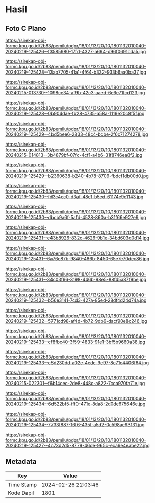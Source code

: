 # Hasil

## Foto C Plano

https://sirekap-obj-formc.kpu.go.id/2b83/pemilu/pdpr/18/01/13/20/10/1801132010040-20240219-125426--f3585980-17fd-4327-a694-d96f0691cda5.jpg

https://sirekap-obj-formc.kpu.go.id/2b83/pemilu/pdpr/18/01/13/20/10/1801132010040-20240219-125428--13ab7705-41a1-4f64-b332-933b6aa0ba37.jpg

https://sirekap-obj-formc.kpu.go.id/2b83/pemilu/pdpr/18/01/13/20/10/1801132010040-20240215-013730--1098ce34-af9b-42c3-aaed-6e6e71fcd123.jpg

https://sirekap-obj-formc.kpu.go.id/2b83/pemilu/pdpr/18/01/13/20/10/1801132010040-20240219-125428--0b904dae-fb28-4735-a58a-1119e20c8f5f.jpg

https://sirekap-obj-formc.kpu.go.id/2b83/pemilu/pdpr/18/01/13/20/10/1801132010040-20240219-125429--4bd5bee6-2833-48c4-bcbe-2f6c71274278.jpg

https://sirekap-obj-formc.kpu.go.id/2b83/pemilu/pdpr/18/01/13/20/10/1801132010040-20240215-014813--3b4879bf-07fc-4cf1-a4b6-31f8746ea8f2.jpg

https://sirekap-obj-formc.kpu.go.id/2b83/pemilu/pdpr/18/01/13/20/10/1801132010040-20240219-125429--b2360638-b240-4b78-8709-fbdcf1db00d0.jpg

https://sirekap-obj-formc.kpu.go.id/2b83/pemilu/pdpr/18/01/13/20/10/1801132010040-20240219-125430--fd3c4ec0-d3af-48e1-b5ed-61174e9c1143.jpg

https://sirekap-obj-formc.kpu.go.id/2b83/pemilu/pdpr/18/01/13/20/10/1801132010040-20240219-125430--dbcb9a6f-5afd-4528-860a-b31f66e927e9.jpg

https://sirekap-obj-formc.kpu.go.id/2b83/pemilu/pdpr/18/01/13/20/10/1801132010040-20240219-125431--e43b8926-832c-4626-9b1e-34bd603d0d14.jpg

https://sirekap-obj-formc.kpu.go.id/2b83/pemilu/pdpr/18/01/13/20/10/1801132010040-20240219-125431--6a76e87b-9840-486b-8450-65e7e70dec86.jpg

https://sirekap-obj-formc.kpu.go.id/2b83/pemilu/pdpr/18/01/13/20/10/1801132010040-20240219-125431--34c03f96-3198-446b-98e5-88f45a87f9be.jpg

https://sirekap-obj-formc.kpu.go.id/2b83/pemilu/pdpr/18/01/13/20/10/1801132010040-20240219-125432--b56e3141-7cd3-427a-85ed-28df4d24d74a.jpg

https://sirekap-obj-formc.kpu.go.id/2b83/pemilu/pdpr/18/01/13/20/10/1801132010040-20240219-125432--5771cd98-af4d-4b72-9db6-dacf90e8c246.jpg

https://sirekap-obj-formc.kpu.go.id/2b83/pemilu/pdpr/18/01/13/20/10/1801132010040-20240219-125433--cf8fbc40-3f59-4833-91e1-3bf5b9660a38.jpg

https://sirekap-obj-formc.kpu.go.id/2b83/pemilu/pdpr/18/01/13/20/10/1801132010040-20240219-125433--c8d230dd-a02e-4ede-9e97-8c71c4406f64.jpg

https://sirekap-obj-formc.kpu.go.id/2b83/pemilu/pdpr/18/01/13/20/10/1801132010040-20240215-022301--f6b14cec-2de8-448c-a822-7cca970fa71e.jpg

https://sirekap-obj-formc.kpu.go.id/2b83/pemilu/pdpr/18/01/13/20/10/1801132010040-20240219-125434--6d522bf5-fff0-471e-8da8-2d0de675646e.jpg

https://sirekap-obj-formc.kpu.go.id/2b83/pemilu/pdpr/18/01/13/20/10/1801132010040-20240219-125434--7733f887-16f6-435f-a5d2-0c598ae93131.jpg

https://sirekap-obj-formc.kpu.go.id/2b83/pemilu/pdpr/18/01/13/20/10/1801132010040-20240219-125427--4c73d2d5-8779-46de-965c-eca6e4eabe22.jpg


## Metadata

| Key        | Value               |
| ---------- | ------------------- |
| Time Stamp | 2024-02-26 22:03:46 |
| Kode Dapil | 1801                |



